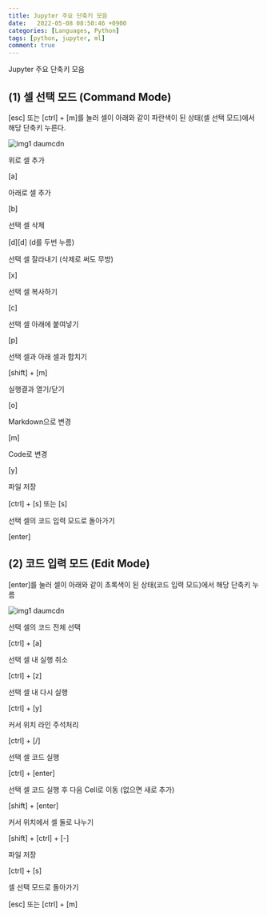 ```yaml
---
title: Jupyter 주요 단축키 모음
date:   2022-05-08 08:50:46 +0900
categories: [Languages, Python]
tags: [python, jupyter, ml]
comment: true
---
```

Jupyter 주요 단축키 모음

## (1) 셀 선택 모드 (Command Mode)

[esc] 또는 [ctrl] + [m]를 눌러 셀이 아래와 같이 파란색이 된 상태(셀 선택 모드)에서 해당 단축키 누른다.

![img1 daumcdn](https://user-images.githubusercontent.com/85277660/210076394-579ed13f-83d9-47f3-9f7e-e156e2aa185d.png)

위로 셀 추가

[a]

 

아래로 셀 추가

[b]

 

선택 셀 삭제

[d][d] (d를 두번 누름)

 

선택 셀 잘라내기 (삭제로 써도 무방)

[x]

 

선택 셀 복사하기 

[c] 

 

선택 셀 아래에 붙여넣기

[p] 

 

선택 셀과 아래 셀과 합치기

[shift] + [m]

 

실행결과 열기/닫기

[o]

 

Markdown으로 변경

[m]

 

Code로 변경

[y]

 

파일 저장

[ctrl] + [s] 또는 [s] 

 

선택 셀의 코드 입력 모드로 돌아가기

[enter]


## (2) 코드 입력 모드 (Edit Mode)

 
[enter]를 눌러 셀이 아래와 같이 초록색이 된 상태(코드 입력 모드)에서 해당 단축키 누름

![img1 daumcdn](https://user-images.githubusercontent.com/85277660/210076436-3b4b54da-5388-4ffd-9a37-0e67df433193.png)

선택 셀의 코드 전체 선택

[ctrl] + [a]

 

선택 셀 내 실행 취소

[ctrl] + [z]

 

선택 셀 내 다시 실행

[ctrl] + [y]

 

커서 위치 라인 주석처리

[ctrl] + [/]

 

선택 셀 코드 실행

[ctrl] + [enter]

 

선택 셀 코드 실행 후 다음 Cell로 이동 (없으면 새로 추가)

[shift] + [enter]

 

커서 위치에서 셀 둘로 나누기

[shift] + [ctrl] + [-]

 

파일 저장

[ctrl] + [s]

 

셀 선택 모드로 돌아가기

[esc] 또는 [ctrl] + [m]